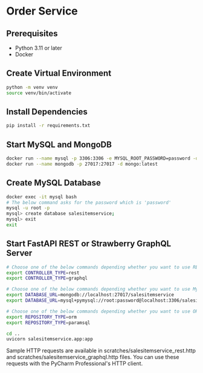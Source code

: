 # Order Service

## Prerequisites

- Python 3.11 or later
- Docker

## Create Virtual Environment

```bash
python -m venv venv
source venv/bin/activate
```

## Install Dependencies

```bash
pip install -r requirements.txt
```

## Start MySQL and MongoDB

```bash
docker run --name mysql -p 3306:3306 -e MYSQL_ROOT_PASSWORD=password -d mysql:latest
docker run --name mongodb -p 27017:27017 -d mongo:latest
```

## Create MySQL Database
```bash
docker exec -it mysql bash
# The below command asks for the password which is 'password'
mysql -u root -p
mysql> create database salesitemservice;
mysql> exit
exit
```

## Start FastAPI REST or Strawberry GraphQL Server
```bash
# Choose one of the below commands depending whether you want to use REST or GraphQL
export CONTROLLER_TYPE=rest
export CONTROLLER_TYPE=graphql

# Choose one of the below commands depending whether you want to use MySQL or MongoDB
export DATABASE_URL=mongodb://localhost:27017/salesitemservice
export DATABASE_URL=mysql+pymysql://root:password@localhost:3306/salesitemservice

# Choose one of the below commands depending whether you want to use ORM or parameterized SQL
export REPOSITORY_TYPE=orm
export REPOSITORY_TYPE=paramsql

cd ..
uvicorn salesitemservice.app:app
```

Sample HTTP requests are available in scratches/salesitemservice_rest.http and 
scratches/salesitemservice_graphql.http files.
You can use these requests with the PyCharm Professional's HTTP client.
